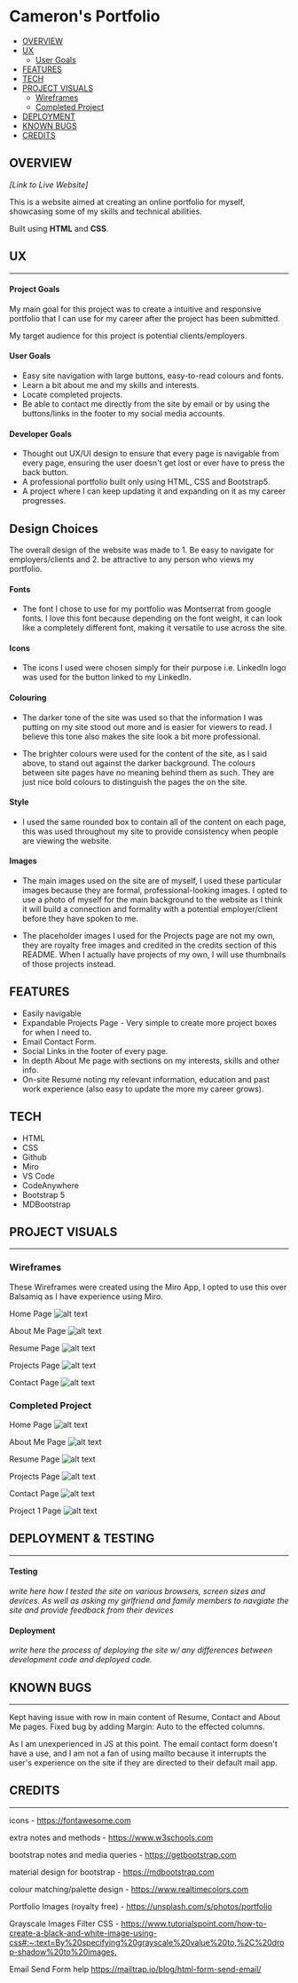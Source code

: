 <!-- omit in toc -->
Cameron's Portfolio
======

- [OVERVIEW](#overview)
- [UX](#ux)
    - [User Goals](#user-goals)
- [FEATURES](#features)
- [TECH](#tech)
- [PROJECT VISUALS](#project-visuals)
    - [Wireframes](#wireframes)
    - [Completed Project](#completed-project)
- [DEPLOYMENT](#deployment)
- [KNOWN BUGS](#known-bugs)
- [CREDITS](#credits)

## OVERVIEW

*[Link to Live Website]*

This is a website aimed at creating an online portfolio for myself, showcasing some of my skills and technical abilities.

Built using **HTML** and **CSS**.

## UX

----

#### Project Goals

My main goal for this project was to create a intuitive and responsive portfolio that I can use for my career after the project has been submitted. 

My target audience for this project is potential clients/employers.

#### User Goals

- Easy site navigation with large buttons, easy-to-read colours and fonts.
- Learn a bit about me and my skills and interests.
- Locate completed projects.
- Be able to contact me directly from the site by email or by using the buttons/links in the footer to my social media accounts.

#### Developer Goals

- Thought out UX/UI design to ensure that every page is navigable from every page, ensuring the user doesn't get lost or ever have  to press the back button.
- A professional portfolio built only using HTML, CSS and Bootstrap5.
- A project where I can keep updating it and expanding on it as my career progresses.

## Design Choices

The overall design of the website was made to 1. Be easy to navigate for employers/clients and 2. be attractive to any person who views my portfolio.

#### Fonts

- The font I chose to use for my portfolio was Montserrat from google fonts. I love this font because depending on the font weight, it can look like a completely different font, making it versatile to use across the site.

#### Icons

- The icons I used were chosen simply for their purpose i.e. LinkedIn logo was used for the button linked to my LinkedIn.

#### Colouring

- The darker tone of the site was used so that the information I was putting on my site stood out more and is easier for viewers to read. I believe this tone also makes the site look a bit more professional.

- The brighter colours were used for the content of the site, as I said above, to stand out against the darker background. The colours between site pages have no meaning behind them as such. They are just nice bold colours to distinguish the pages the on the site.

#### Style

- I used the same rounded box to contain all of the content on each page, this was used throughout my site to provide consistency when people are viewing the website.

#### Images

- The main images used on the site are of myself, I used these particular images because they are formal, professional-looking images. I opted to use a photo of myself for the main background to the website as I think it will build a connection and formality with a potential employer/client before they have spoken to me.

- The placeholder images I used for the Projects page are not my own, they are royalty free images and credited in the credits section of this README. When I actually have projects of my own, I will use thumbnails of those projects instead.

## FEATURES

- Easily navigable
- Expandable Projects Page - Very simple to create more project boxes for when I need to.
- Email Contact Form.
- Social Links in the footer of every page.
- In depth About Me page with sections on my interests, skills and other info.
- On-site Resume noting my relevant information, education and past work experience (also easy to update the more my career grows).

## TECH

- HTML
- CSS
- Github
- Miro
- VS Code
- CodeAnywhere
- Bootstrap 5
- MDBootstrap

## PROJECT VISUALS

----

### Wireframes

These Wireframes were created using the Miro App, I opted to use this over Balsamiq as I have experience using Miro.

Home Page
![alt text](https://github.com/cambboyle/PortfolioProject-1/blob/main/assets/images/readme%20images/HomePage.png "Home Page Wireframe")

About Me Page
![alt text](https://github.com/cambboyle/PortfolioProject-1/blob/main/assets/images/readme%20images/About%20Me.png "About Me Wireframe")

Resume Page
![alt text](https://github.com/cambboyle/PortfolioProject-1/blob/main/assets/images/readme%20images/Resume%20Page.png "Resume Page Wireframe")

Projects Page
![alt text](https://github.com/cambboyle/PortfolioProject-1/blob/main/assets/images/readme%20images/Projects.png "Projects Page Wireframe")

Contact Page
![alt text](https://github.com/cambboyle/PortfolioProject-1/blob/main/assets/images/readme%20images/Contact%20Page.png "Contact Page Wireframe")

### Completed Project

Home Page
![alt text](https://github.com/cambboyle/PortfolioProject-1/blob/main/assets/images/readme%20images/HomePageFinal.png "Home Page Visual")

About Me Page
![alt text](https://github.com/cambboyle/PortfolioProject-1/blob/main/assets/images/readme%20images/AboutMeFinal.png "About Me Visual")

Resume Page
![alt text](https://github.com/cambboyle/PortfolioProject-1/blob/main/assets/images/readme%20images/ResumeFinal.png "Resume Page Visual")

Projects Page
![alt text](https://github.com/cambboyle/PortfolioProject-1/blob/main/assets/images/readme%20images/ProjectsFinal.jpg "Projects Page")

Contact Page
![alt text](https://github.com/cambboyle/PortfolioProject-1/blob/main/assets/images/readme%20images/ContactFinal.png "Contact Page Visual")

Project 1 Page
![alt text](https://github.com/cambboyle/PortfolioProject-1/blob/main/assets/images/readme%20images/Project1Final.png "Project 1 Page Visual")

## DEPLOYMENT & TESTING

----

#### Testing

*write here how I tested the site on various browsers, screen sizes and devices. As well as asking my girlfriend and family members to navgiate the site and provide feedback from their devices*



#### Deployment

*write here the process of deploying the site w/ any differences between development code and deployed code.*



## KNOWN BUGS

----

Kept having issue with row in main content of Resume, Contact and About Me pages. Fixed bug by adding Margin: Auto to the effected columns.

As I am unexperienced in JS at this point. The email contact form doesn't have a use, and I am not a fan of using mailto because it interrupts the user's experience on the site if they are directed to their default mail app.

## CREDITS

----


icons - <https://fontawesome.com>

extra notes and methods - <https://www.w3schools.com>

bootstrap notes and media queries - <https://getbootstrap.com>

material design for bootstrap - <https://mdbootstrap.com>

colour matching/palette design - <https://www.realtimecolors.com>

Portfolio Images (royalty free) - <https://unsplash.com/s/photos/portfolio>

Grayscale Images Filter CSS - <https://www.tutorialspoint.com/how-to-create-a-black-and-white-image-using-css#:~:text=By%20specifying%20grayscale%20value%20to,%2C%20drop-shadow%20to%20images.>

Email Send Form help <https://mailtrap.io/blog/html-form-send-email/>